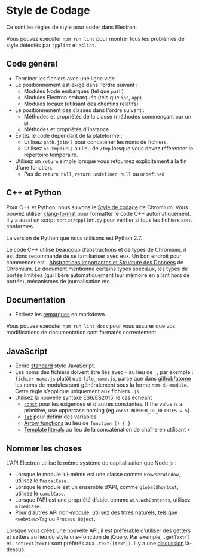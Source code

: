 # Style de Codage

Ce sont les règles de style pour coder dans Electron.

Vous pouvez exécuter `npm run lint` pour montrer tous les problèmes de style détectés par `cpplint` et `eslint`.

## Code général

* Terminer les fichiers avec une ligne vide.
* Le positionnement est exigé dans l'ordre suivant : 
  * Modules Node embarqués (tel que `path`)
  * Modules Electron embarqués (tels que `ipc`, `app`)
  * Modules locaux (utilisant des chemins relatifs)
* Le positionnement des classes dans l'ordre suivant : 
  * Méthodes et propriétés de la classe (méthodes commençant par un `@`)
  * Méthodes et propriétés d'instance
* Évitez le code dépendant de la plateforme : 
  * Utilisez `path.join()` pour concaténer les noms de fichiers.
  * Utilisez `os.tmpdir()` au lieu de `/tmp` lorsque vous devez référencer le répertoire temporaire.
* Utilisez un `return` simple lorsque vous retournez explicitement à la fin d'une fonction. 
  * Pas de `return null`, `return undefined`, `null` ou `undefined`

## C++ et Python

Pour C++ et Python, nous suivons le [Style de codage](https://www.chromium.org/developers/coding-style) de Chromium. Vous pouvez utiliser [clang-format](clang-format.md) pour formatter le code C++ automatiquement. Il y a aussi un script `script/cpplint.py` pour vérifier si tous les fichiers sont conformes.

La version de Python que nous utilisons est Python 2.7.

Le code C++ utilise beaucoup d’abstractions et de types de Chromium, il est donc recommandé de se familiariser avec eux. Un bon endroit pour commencer est : [Abstractions Importantes et Structure des Données](https://www.chromium.org/developers/coding-style/important-abstractions-and-data-structures) de Chromium. Le document mentionne certains types spéciaux, les types de portée limitées (qui libère automatiquement leur mémoire en allant hors de portée), mécanismes de journalisation etc.

## Documentation

* Ecrivez les [remarques](https://github.com/remarkjs/remark) en markdown.

Vous pouvez exécuter `npm run lint-docs` pour vous assurer que vos modifications de documentation sont formatés correctement.

## JavaScript

* Écrire [standard](https://npm.im/standard) style JavaScript.
* Les noms des fichiers doivent être liés avec `–` au lieu de `_`, par exemple : `fichier-name.js` plutôt que `file_name.js`, parce que dans [github/atome](https://github.com/github/atom) les noms de modules sont généralement sous la forme `nom-du-module`. Cette règle s’applique uniquement aux fichiers `.js`.
* Utilisez la nouvelle syntaxe ES6/ES2015, le cas écheant 
  * [`const`](https://developer.mozilla.org/en-US/docs/Web/JavaScript/Reference/Statements/const) pour les exigences et d'autres constantes. If the value is a primitive, use uppercase naming (eg `const NUMBER_OF_RETRIES = 5`).
  * [`let`](https://developer.mozilla.org/en-US/docs/Web/JavaScript/Reference/Statements/let) pour définir des variables
  * [Arrow functions](https://developer.mozilla.org/en-US/docs/Web/JavaScript/Reference/Functions/Arrow_functions) au lieu de `function () { }`
  * [Template literals](https://developer.mozilla.org/en-US/docs/Web/JavaScript/Reference/Template_literals) au lieu de la concaténation de chaîne en utilisant `+`

## Nommer les choses

L'API Electron utilise le même système de capitalisation que Node.js :

* Lorsque le module lui-même est une classe comme `BrowserWindow`, utilisez le `PascalCase`.
* Lorsque le module est un ensemble d’API, comme `globalShortcut`, utilisez le `camelCase`.
* Lorsque l’API est une propriété d’objet comme `win.webContents`, utilisez `mixedCase`.
* Pour d’autres API non-module, utilisez des titres naturels, tels que `<webview>Tag` ou `Process Object`.

Lorsque vous créez une nouvelle API, il est préférable d’utiliser des getters et setters au lieu du style une-fonction de jQuery. Par exemple, `.getText()` et `.setText(text)` sont préférés aux `.text([text])`. Il y a une [discussion](https://github.com/electron/electron/issues/46) là-dessus.